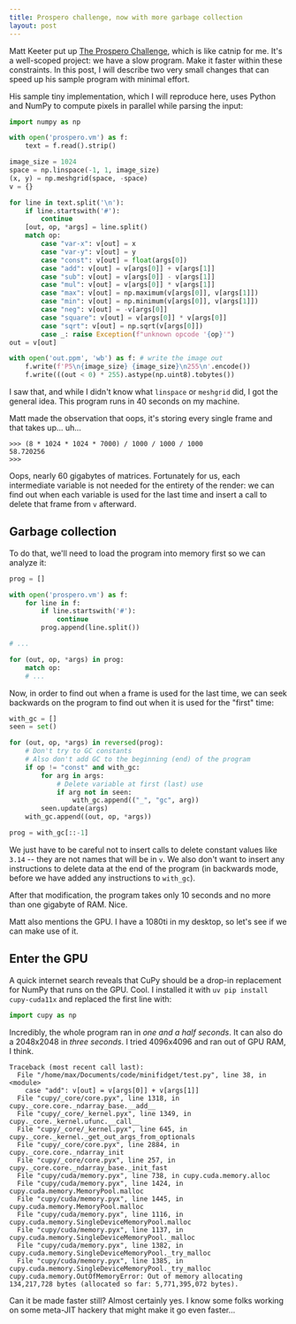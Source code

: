 ```yaml
---
title: Prospero challenge, now with more garbage collection
layout: post
---
```


Matt Keeter put up [The Prospero
Challenge](https://www.mattkeeter.com/projects/prospero/), which is like catnip
for me. It's a well-scoped project: we have a slow program. Make it faster
within these constraints. In this post, I will describe two very small changes
that can speed up his sample program with minimal effort.

His sample tiny implementation, which I will reproduce here, uses Python and
NumPy to compute pixels in parallel while parsing the input:

```python
import numpy as np

with open('prospero.vm') as f:
    text = f.read().strip()

image_size = 1024
space = np.linspace(-1, 1, image_size)
(x, y) = np.meshgrid(space, -space)
v = {}

for line in text.split('\n'):
    if line.startswith('#'):
        continue
    [out, op, *args] = line.split()
    match op:
        case "var-x": v[out] = x
        case "var-y": v[out] = y
        case "const": v[out] = float(args[0])
        case "add": v[out] = v[args[0]] + v[args[1]]
        case "sub": v[out] = v[args[0]] - v[args[1]]
        case "mul": v[out] = v[args[0]] * v[args[1]]
        case "max": v[out] = np.maximum(v[args[0]], v[args[1]])
        case "min": v[out] = np.minimum(v[args[0]], v[args[1]])
        case "neg": v[out] = -v[args[0]]
        case "square": v[out] = v[args[0]] * v[args[0]]
        case "sqrt": v[out] = np.sqrt(v[args[0]])
        case _: raise Exception(f"unknown opcode '{op}'")
out = v[out]

with open('out.ppm', 'wb') as f: # write the image out
    f.write(f'P5\n{image_size} {image_size}\n255\n'.encode())
    f.write(((out < 0) * 255).astype(np.uint8).tobytes())
```

I saw that, and while I didn't know what `linspace` or `meshgrid` did, I got
the general idea. This program runs in 40 seconds on my machine.

Matt made the observation that oops, it's storing every single frame and that
takes up... uh...

```console?prompt=>>>
>>> (8 * 1024 * 1024 * 7000) / 1000 / 1000 / 1000
58.720256
>>>
```

Oops, nearly 60 gigabytes of matrices. Fortunately for us, each intermediate
variable is not needed for the entirety of the render: we can find out when
each variable is used for the last time and insert a call to delete that frame
from `v` afterward.

## Garbage collection

To do that, we'll need to load the program into memory first so we can analyze
it:

```python
prog = []

with open('prospero.vm') as f:
    for line in f:
        if line.startswith('#'):
            continue
        prog.append(line.split())

# ...

for (out, op, *args) in prog:
    match op:
    # ...
```

Now, in order to find out when a frame is used for the last time, we can seek
backwards on the program to find out when it is used for the "first" time:

```python
with_gc = []
seen = set()

for (out, op, *args) in reversed(prog):
    # Don't try to GC constants
    # Also don't add GC to the beginning (end) of the program
    if op != "const" and with_gc:
        for arg in args:
            # Delete variable at first (last) use
            if arg not in seen:
                with_gc.append(("_", "gc", arg))
        seen.update(args)
    with_gc.append((out, op, *args))

prog = with_gc[::-1]
```

We just have to be careful not to insert calls to delete constant values like
`3.14` -- they are not names that will be in `v`. We also don't want to insert
any instructions to delete data at the end of the program (in backwards mode,
before we have added any instructions to `with_gc`).

After that modification, the program takes only 10 seconds and no more than one
gigabyte of RAM. Nice.

Matt also mentions the GPU. I have a 1080ti in my desktop, so let's see if we
can make use of it.

## Enter the GPU

A quick internet search reveals that CuPy should be a drop-in replacement for
NumPy that runs on the GPU. Cool. I installed it with `uv pip install
cupy-cuda11x` and replaced the first line with:

```python
import cupy as np
```

Incredibly, the whole program ran in *one and a half seconds*. It can also do a
2048x2048 in *three seconds*. I tried 4096x4096 and ran out of GPU RAM, I
think.

```
Traceback (most recent call last):
  File "/home/max/Documents/code/minifidget/test.py", line 38, in <module>
    case "add": v[out] = v[args[0]] + v[args[1]]
  File "cupy/_core/core.pyx", line 1318, in cupy._core.core._ndarray_base.__add__
  File "cupy/_core/_kernel.pyx", line 1349, in cupy._core._kernel.ufunc.__call__
  File "cupy/_core/_kernel.pyx", line 645, in cupy._core._kernel._get_out_args_from_optionals
  File "cupy/_core/core.pyx", line 2884, in cupy._core.core._ndarray_init
  File "cupy/_core/core.pyx", line 257, in cupy._core.core._ndarray_base._init_fast
  File "cupy/cuda/memory.pyx", line 738, in cupy.cuda.memory.alloc
  File "cupy/cuda/memory.pyx", line 1424, in cupy.cuda.memory.MemoryPool.malloc
  File "cupy/cuda/memory.pyx", line 1445, in cupy.cuda.memory.MemoryPool.malloc
  File "cupy/cuda/memory.pyx", line 1116, in cupy.cuda.memory.SingleDeviceMemoryPool.malloc
  File "cupy/cuda/memory.pyx", line 1137, in cupy.cuda.memory.SingleDeviceMemoryPool._malloc
  File "cupy/cuda/memory.pyx", line 1382, in cupy.cuda.memory.SingleDeviceMemoryPool._try_malloc
  File "cupy/cuda/memory.pyx", line 1385, in cupy.cuda.memory.SingleDeviceMemoryPool._try_malloc
cupy.cuda.memory.OutOfMemoryError: Out of memory allocating 134,217,728 bytes (allocated so far: 5,771,395,072 bytes).
```

Can it be made faster still? Almost certainly yes. I know some folks working on
some meta-JIT hackery that might make it go even faster...
